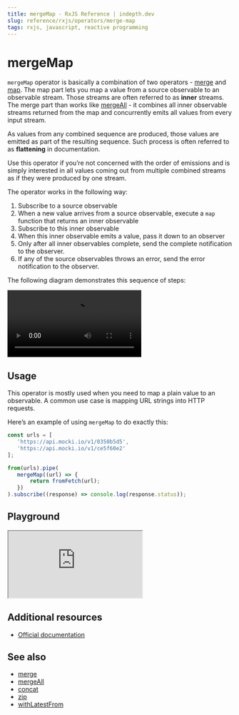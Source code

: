 ```yaml
---
title: mergeMap - RxJS Reference | indepth.dev
slug: reference/rxjs/operators/merge-map
tags: rxjs, javascript, reactive programming
---
```


# mergeMap

`mergeMap` operator is basically a combination of two operators - [merge](https://indepth.dev/reference/rxjs/operators/merge) and [map](https://indepth.dev/reference/rxjs/operators/map). The map part lets you map a value from a source observable to an observable stream. Those streams are often referred to as **inner** streams. The merge part than works like [mergeAll](https://indepth.dev/reference/rxjs/operators/merge-all) - it combines all inner observable streams returned from the map and concurrently emits all values from every input stream.

As values from any combined sequence are produced, those values are emitted as part of the resulting sequence. Such process is often referred to as **flattening** in documentation.

Use this operator if you’re not concerned with the order of emissions and is simply interested in all values coming out from multiple combined streams as if they were produced by one stream.

The operator works in the following way:
1. Subscribe to a source observable
2. When a new value arrives from a source observable, execute a `map` function that returns an inner observable
3. Subscribe to this inner observable
4. When this inner observable emits a value, pass it down to an observer
5. Only after all inner observables complete, send the complete notification to the observer.
6. If any of the source observables throws an error, send the error notification to the observer.

The following diagram demonstrates this sequence of steps:

<video>
    <source src="https://images.indepth.dev/references/rxjs/merge-map.mp4" type="video/mp4">
</video>

## Usage
This operator is mostly used when you need to map a plain value to an observable. A common use case is mapping URL strings into HTTP requests.

Here’s an example of using `mergeMap` to do exactly this:

```javascript
const urls = [
   'https://api.mocki.io/v1/0350b5d5',
   'https://api.mocki.io/v1/ce5f60e2'
];

from(urls).pipe(
   mergeMap((url) => {
       return fromFetch(url);
   })
).subscribe((response) => console.log(response.status));
```

## Playground

<iframe src="https://stackblitz.com/edit/indepth-rxjs-merge-map?embed=1&file=index.ts"></iframe>

## Additional resources

- [Official documentation](https://rxjs.dev/api/operators/mergeMap)

## See also

- [merge](https://indepth.dev/reference/rxjs/operators/merge)
- [mergeAll](https://indepth.dev/reference/rxjs/operators/merge-all)
- [concat](https://indepth.dev/reference/rxjs/operators/concat)
- [zip](https://indepth.dev/reference/rxjs/operators/zip)
- [withLatestFrom](https://indepth.dev/reference/rxjs/operators/with-latest-from)
